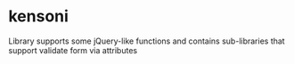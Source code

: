 # kensoni
Library supports some jQuery-like functions and contains sub-libraries that support validate form via attributes
